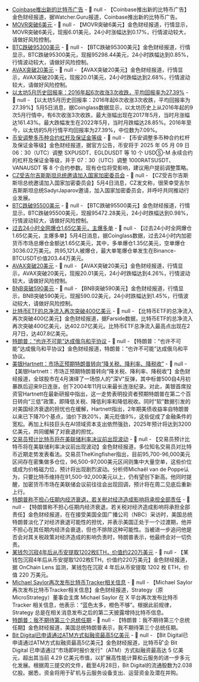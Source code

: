 - [Coinbase推出新的比特币广告](https://www.twitter.com/WatcherGuru/status/1919085832276701692) - 📰 null - 【Coinbase推出新的比特币广告】金色财经报道，据Watcher.Guru报道，Coinbase推出新的比特币广告。
- [MOVR突破6美元]() - 📰 null - 【MOVR突破6美元】金色财经报道，行情显示，MOVR突破6美元，现报6.01美元，24小时涨幅达到0.17%，行情波动较大，请做好风险控制。
- [BTC跌破95300美元]() - 📰 null - 【BTC跌破95300美元】金色财经报道，行情显示，BTC跌破95300美元，现报95298.44美元，24小时跌幅达到0.85%，行情波动较大，请做好风险控制。
- [AVAX突破20美元]() - 📰 null - 【AVAX突破20美元】金色财经报道，行情显示，AVAX突破20美元，现报20.01美元，24小时跌幅达到2.68%，行情波动较大，请做好风险控制。
- [以太坊5月历史回报率：2016年起6次收涨3次收跌，平均回报率为27.39%]() - 📰 null - 【以太坊5月历史回报率：2016年起6次收涨3次收跌，平均回报率为27.39%】5月5日消息，据Coinglass数据显示，以太坊历史上从2016年起的9次5月行情中，有6次收涨3次收跌，最大涨幅出现在2017年5月，当时月涨幅达161.43%。最大跌幅发生在2022年5月，当时月跌幅达28.85%。2016年至今，以太坊的5月行情平均回报率为27.39%，中位数为7.09%。
- [币安调整多币种合约杠杆及保证金等级]() - 📰 null - 【币安调整多币种合约杠杆及保证金等级】金色财经报道，据官方公告，币安将于 2025 年 05 月 09 日 06：30（UTC）调整 SXPUSDT、EGLDUSDT 等 10 个 USDⓈ-M 永续合约的杠杆及保证金等级，并于 07：30（UTC）调整 1000RATSUSDT、VANAUSDT 等 8 个合约参数。现有仓位将受影响，建议用户提前调整策略。
- [CZ受吉尔吉斯斯坦总统邀请加入国家加密委员会](https://x.com/cz_binance/status/1919055439569866855) - 📰 null - 【CZ受吉尔吉斯斯坦总统邀请加入国家加密委员会】5月4日消息，CZ发文称，很荣幸受吉尔吉斯斯坦总统SadyrJaparov邀请，加入国家加密委员会，并呼吁共同推动行业发展。
- [BTC跌破95500美元]() - 📰 null - 【BTC跌破95500美元】金色财经报道，行情显示，BTC跌破95500美元，现报95472.28美元，24小时跌幅达到0.98%，行情波动较大，请做好风险控制。
- [过去24小时全网爆仓1.65亿美元，主爆多单]() - 📰 null - 【过去24小时全网爆仓1.65亿美元，主爆多单】5月4日消息，据Coinglass数据，过去24小时内加密货币市场总爆仓金额达1.65亿美元，其中，多单爆仓1.35亿美元，空单爆仓3036.02万美元。共95,121人被爆仓，最大单笔爆仓单发生在Binance-BTCUSDT价值203.44万美元。
- [AVAX突破20美元]() - 📰 null - 【AVAX突破20美元】金色财经报道，行情显示，AVAX突破20美元，现报20.01美元，24小时跌幅达到4.26%，行情波动较大，请做好风险控制。
- [BNB突破590美元]() - 📰 null - 【BNB突破590美元】金色财经报道，行情显示，BNB突破590美元，现报590.02美元，24小时跌幅达到1.45%，行情波动较大，请做好风险控制。
- [比特币ETF的总净流入再次突破400亿美元]() - 📰 null - 【比特币ETF的总净流入再次突破400亿美元】金色财经报道，据Farside数据，比特币ETF的总净流入再次突破400亿美元，达402.07亿美元。比特币ETF总净流入最高点出现在2月7日，达407.8亿美元。
- [特朗普：“也许不可能”达成俄乌和平协议](https://finance.sina.com.cn/7x24/2025-05-04/doc-inevmien5520900.shtml) - 📰 null - 【特朗普：“也许不可能”达成俄乌和平协议】金色财经报道，特朗普：“也许不可能”达成俄乌和平协议。
- [美银Hartnett：市场正预期特朗普转向“降关税、降利率、降税收”](https://wallstreetcn.com/articles/3746445) - 📰 null - 【美银Hartnett：市场正预期特朗普转向“降关税、降利率、降税收”】金色财经报道，全球股市在4月演绎了一场惊人的"深V"反弹，其中标普500自4月初暴跌后迎来9日连涨，创下2004年11月以来最长连涨纪录。对此，美银首席投资官Hartnett在最新研报中指出，这一走势表明投资者预期特朗普在第二个百日转向“三低”政策，即降低关税、降低利率和降低税收。同时“软”数据引发的对美国经济衰退的担忧也在缓解，Hartnett指出，2年期美债收益率自特朗普以来已下降70个基点，油价下跌20%，美元贬值9%，这些促成了金融条件的宽松。再加上科技巨头在AI领域资本支出依然强劲，2025年预计将达到3200亿美元，共同缓解了对衰退的担忧。
- [交易员预计比特币将在美联储利率决议前出现波动](https://cointelegraph.com/news/bitcoin-95k-retest-traders-brace-for-fed-rate-cut-volatility) - 📰 null - 【交易员预计比特币将在美联储利率决议前出现波动】金色财经报道，多位知名交易员对比特币近期走势发表看法。交易员TheKingfisher指出，目前95,700-96,000美元区间存在密集做多仓位，96,500-97,000美元区间则集中大量空单，这些价位或成为价格磁力位，预计将出现剧烈波动。分析师Michaël van de Poppe认为，只要比特币维持在91,500-92,000美元以上，仍有望创下新高。他同时提醒，加密货币市场在美联储会议前往往会出现回调，预计将在周二见底后重新上行。
- [特朗普称不担心任期内经济衰退，若关税对经济造成影响将承担全部责任](https://flash.jin10.com/detail/20250504220348799800) - 📰 null - 【特朗普称不担心任期内经济衰退，若关税对经济造成影响将承担全部责任】金色财经报道，在在接受美国全国广播公司（NBC）采访时，美国总统特朗普淡化了对经济衰退可能性的担忧，并表示美国正处于一个过渡期，他并不担心在其任期内经济会衰退，但也不排除这种可能性。当被进一步追问他是否会对其关税政策对经济造成的影响负责时，特朗普表示，他最终会对一切负责。
- [某钱包沉寂4年后从币安提取1202枚ETH，价值约220万美元](https://x.com/OnchainLens/status/1919024700359086210) - 📰 null - 【某钱包沉寂4年后从币安提取1202枚ETH，价值约220万美元】金色财经报道，据 OnChain Lens 监测，某钱包在沉寂 4 年后从币安提取 1202 枚 ETH，价值 220 万美元。
- [Michael Saylor再次发布比特币Tracker相关信息](https://x.com/saylor/status/1919027732140204508) - 📰 null - 【Michael Saylor再次发布比特币Tracker相关信息】金色财经报道，Strategy（原 MicroStrategy）董事会主席 Michael Saylor 在 X 平台再次发布比特币 Tracker 相关信息，他表示：“蓝色太多，橙色不够”。根据此前规律，Strategy 总是在相关消息发布之后的第二天披露增持比特币信息。
- [特朗普：我不期待第三个总统任期](https://flash.jin10.com/detail/20250504212052411800) - 📰 null - 【特朗普：我不期待第三个总统任期】金色财经报道，美国总统特朗普表示，我不期待第三个总统任期。
- [Bit Digital已申请通过ATM方式拟融资最高5亿美元](https://www.theminermag.com/news/2025-05-04/bit-digital-bitcoin-atm) - 📰 null - 【Bit Digital已申请通过ATM方式拟融资最高5亿美元】金色财经报道，比特币矿企 Bit Digital 已申请通过“市场即时报价发行”（ATM）方式拟融资最高达 5 亿美元，超出其当前 4.29 亿美元市值，以扩展高性能计算和云服务的进一步多元化发展。根据周三提交的文件，截至4月28日，Bit Digital的流通股数为2.038亿股。据悉，资金将用于矿机与云服务设备支出、运营资金及潜在并购。
